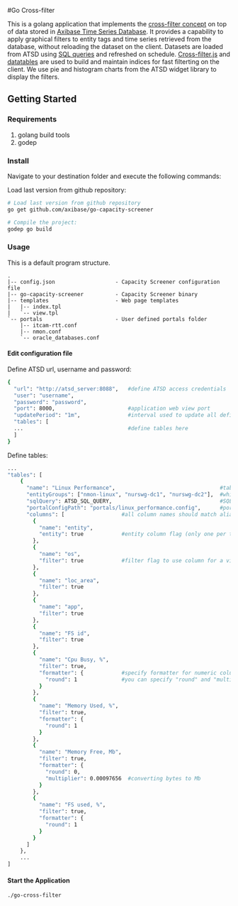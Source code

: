 #Go Cross-filter

This is a golang application that implements the [cross-filter concept](https://square.github.io/crossfilter/) on top of data stored in [Axibase Time Series Database](https://axibase.com/products/axibase-time-series-database/). It provides a capability to apply graphical filters to entity tags and time series retrieved from the database, without reloading the dataset on the client. Datasets are loaded from ATSD using [SQL queries](https://axibase.com/atsd/api/#sql) and refreshed on schedule. [Cross-filter.js](https://square.github.io/crossfilter/) and [datatables](https://www.datatables.net/) are used to build and maintain indices for fast filterting on the client. We use pie and histogram charts from the ATSD widget library to display the filters.

## Getting Started

### Requirements

1. golang build tools
2. godep

### Install

Navigate to your destination folder and execute the following commands:

Load last version from github repository:
```bash
# Load last version from github repository
go get github.com/axibase/go-capacity-screener

# Compile the project:
godep go build
```

### Usage

This is a default program structure.

```text
.
|-- config.json                   - Capacity Screener configuration file
|-- go-capacity-screener          - Capacity Screener binary
|-- templates                     - Web page templates
|   |-- index.tpl
|   `-- view.tpl
`-- portals                       - User defined portals folder
    |-- itcam-rtt.conf        
    |-- nmon.conf
    `-- oracle_databases.conf
```

#### Edit configuration file

Define ATSD url, username and password:
```bash
{
  "url": "http://atsd_server:8088",   #define ATSD access credentials
  "user": "username",                 
  "password": "password",             
  "port": 8000,                       #application web view port
  "updatePeriod": "1m",               #interval used to update all defined tables 
  "tables": [
  ...                                 #define tables here
  ]                        
}
```

Define tables:
```bash
...
"tables": [
	{
      "name": "Linux Performance",                                 #table name                               
      "entityGroups": ["nmon-linux", "nurswg-dc1", "nurswg-dc2"],  #which entity groups can be used to filter the table(dataset) 
      "sqlQuery": ATSD_SQL_QUERY,                                  #SQL query to load data from ATSD
      "portalConfigPath": "portals/linux_performance.config",      #portal configuration file
      "columns": [                  #all column names should match aliases in sqlQuery.
        {
          "name": "entity",                  
          "entity": true            #entity column flag (only one per table) to view the portal
        },
        {
          "name": "os",             
          "filter": true            #filter flag to use column for a visual filtering.
        },
        {
          "name": "loc_area",
          "filter": true
        },
        {
          "name": "app",
          "filter": true
        },
        {
          "name": "FS id",
          "filter": true
        },
        {
          "name": "Cpu Busy, %",
          "filter": true,
          "formatter": {            #specify formatter for numeric columns to render column value based on formula (round(multiplier * value)) 
            "round": 1              #you can specify "round" and "multiplier" independently. 
          }                         
        },
        {
          "name": "Memory Used, %",
          "filter": true,
          "formatter": {
            "round": 1
          }
        },
        {
          "name": "Memory Free, Mb",
          "filter": true,
          "formatter": {
            "round": 0,
            "multiplier": 0.00097656  #converting bytes to Mb
          }
        },
        {
          "name": "FS used, %",
          "filter": true,
          "formatter": {
            "round": 1
          }
        }
      ]
	},
	...
]
```

#### Start the Application

```bash
./go-cross-filter
```

